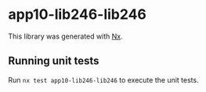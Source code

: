 # app10-lib246-lib246

This library was generated with [Nx](https://nx.dev).

## Running unit tests

Run `nx test app10-lib246-lib246` to execute the unit tests.
